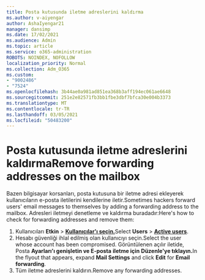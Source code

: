 ```yaml
---
title: Posta kutusunda iletme adreslerini kaldırma
ms.author: v-aiyengar
author: AshaIyengar21
manager: dansimp
ms.date: 17/02/2021
ms.audience: Admin
ms.topic: article
ms.service: o365-administration
ROBOTS: NOINDEX, NOFOLLOW
localization_priority: Normal
ms.collection: Adm_O365
ms.custom:
- "9002486"
- "7524"
ms.openlocfilehash: 3b44ae0a981ad851ea368b3aff194ec061ae6648
ms.sourcegitcommit: 251e2e82571fb3bb1fbe3dbf7bfca30e004b3373
ms.translationtype: MT
ms.contentlocale: tr-TR
ms.lasthandoff: 03/05/2021
ms.locfileid: "50483200"
---
```

# <a name="remove-forwarding-addresses-on-the-mailbox"></a><span data-ttu-id="a907a-102">Posta kutusunda iletme adreslerini kaldırma</span><span class="sxs-lookup"><span data-stu-id="a907a-102">Remove forwarding addresses on the mailbox</span></span>

<span data-ttu-id="a907a-103">Bazen bilgisayar korsanları, posta kutusuna bir iletme adresi ekleyerek kullanıcıların e-posta iletilerini kendilerine iletir.</span><span class="sxs-lookup"><span data-stu-id="a907a-103">Sometimes hackers forward users' email messages to themselves by adding a forwarding address to the mailbox.</span></span> <span data-ttu-id="a907a-104">Adresleri iletmeyi denetleme ve kaldırma buradadır:</span><span class="sxs-lookup"><span data-stu-id="a907a-104">Here's how to check for forwarding addresses and remove them:</span></span>

1. <span data-ttu-id="a907a-105">Kullanıcıları **Etkin**  >  **[Kullanıcılar'ı seçin.](https://go.microsoft.com/fwlink/p/?linkid=834822)**</span><span class="sxs-lookup"><span data-stu-id="a907a-105">Select **Users** > **[Active users](https://go.microsoft.com/fwlink/p/?linkid=834822)**.</span></span>
1. <span data-ttu-id="a907a-106">Hesabı güvenliği ihlal edilmiş olan kullanıcıyı seçin.</span><span class="sxs-lookup"><span data-stu-id="a907a-106">Select the user whose account has been compromised.</span></span> <span data-ttu-id="a907a-107">Görüntülenen açılır iletide, Posta **Ayarları'ı genişletin ve E-posta** **iletme için** **Düzenle'ye tıklayın.**</span><span class="sxs-lookup"><span data-stu-id="a907a-107">In the flyout that appears, expand **Mail Settings** and click **Edit** for **Email forwarding**.</span></span>
1. <span data-ttu-id="a907a-108">Tüm iletme adreslerini kaldırın.</span><span class="sxs-lookup"><span data-stu-id="a907a-108">Remove any forwarding addresses.</span></span>
